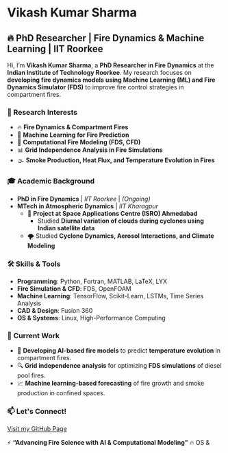 # Vikash Kumar Sharma  

## 🔥 PhD Researcher | Fire Dynamics & Machine Learning | IIT Roorkee  

Hi, I’m **Vikash Kumar Sharma**, a **PhD Researcher in Fire Dynamics** at the **Indian Institute of Technology Roorkee**. My research focuses on **developing fire dynamics models using Machine Learning (ML) and Fire Dynamics Simulator (FDS)** to improve fire control strategies in compartment fires.  

### 🔬 Research Interests  
- 🔥 **Fire Dynamics & Compartment Fires**  
- 🤖 **Machine Learning for Fire Prediction**  
- 🏢 **Computational Fire Modeling (FDS, CFD)**  
- 📊 **Grid Independence Analysis in Fire Simulations**  
- 🌫️ **Smoke Production, Heat Flux, and Temperature Evolution in Fires**  

### 🎓 Academic Background  
- **PhD in Fire Dynamics** | *IIT Roorkee* | *(Ongoing)*  
- **MTech in Atmospheric Dynamics** | *IIT Kharagpur*  
  - 📡 **Project at Space Applications Centre (ISRO) Ahmedabad**  
    - Studied **Diurnal variation of clouds during cyclones using Indian satellite data**  
  - 🌪️ Studied **Cyclone Dynamics, Aerosol Interactions, and Climate Modeling**  

### 🛠️ Skills & Tools  
- **Programming**: Python, Fortran, MATLAB, LaTeX, LYX  
- **Fire Simulation & CFD**: FDS, OpenFOAM  
- **Machine Learning**: TensorFlow, Scikit-Learn, LSTMs, Time Series Analysis  
- **CAD & Design**: Fusion 360  
- **OS & Systems**: Linux, High-Performance Computing  

### 📌 Current Work  
- 🚀 **Developing AI-based fire models** to predict **temperature evolution** in compartment fires.  
- 🔍 **Grid independence analysis** for optimizing **FDS simulations** of diesel pool fires.  
- 📈 **Machine learning-based forecasting** of fire growth and smoke production in confined spaces.  

### 📫 Let's Connect!  
[Visit my GitHub Page](https://vik91iitr.github.io/vikashkumarsharma.github.io/)

⚡ **“Advancing Fire Science with AI & Computational Modeling”** 🔥
OS & 
